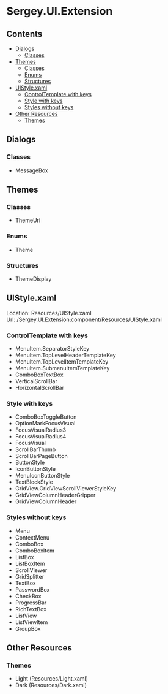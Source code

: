 # Sergey.UI.Extension
## Contents
- [Dialogs](#dialogs)
  - [Classes](#classes)
- [Themes](#themes)
  - [Classes](#classes-1)
  - [Enums](#enums)
  - [Structures](#structures)
- [UIStyle.xaml](#uistylexaml)
  - [ControlTemplate with keys](#controltemplate-with-keys)
  - [Style with keys](#style-with-keys)
  - [Styles without keys](#styles-without-keys)
- [Other Resources](#other-resources)
  - [Themes](#themes-1)
## Dialogs
### Classes
- MessageBox
## Themes
### Classes
- ThemeUri
### Enums
- Theme
### Structures
- ThemeDisplay
## UIStyle.xaml
Location: Resources/UIStyle.xaml  
Uri: /Sergey.UI.Extension;component/Resources/UIStyle.xaml
### ControlTemplate with keys
- MenuItem.SeparatorStyleKey
- MenuItem.TopLevelHeaderTemplateKey
- MenuItem.TopLevelItemTemplateKey
- MenuItem.SubmenuItemTemplateKey
- ComboBoxTextBox
- VerticalScrollBar
- HorizontalScrollBar
### Style with keys
- ComboBoxToggleButton
- OptionMarkFocusVisual
- FocusVisualRadius3
- FocusVisualRadius4
- FocusVisual
- ScrollBarThumb
- ScrollBarPageButton
- ButtonStyle
- IconButtonStyle
- MenuIconButtonStyle
- TextBlockStyle
- GridView.GridViewScrollViewerStyleKey
- GridViewColumnHeaderGripper
- GridViewColumnHeader
### Styles without keys
- Menu
- ContextMenu
- ComboBox
- ComboBoxItem
- ListBox
- ListBoxItem
- ScrollViewer
- GridSplitter
- TextBox
- PasswordBox
- CheckBox
- ProgressBar
- RichTextBox
- ListView
- ListViewItem
- GroupBox
## Other Resources
### Themes
- Light (Resources/Light.xaml)
- Dark (Resources/Dark.xaml)
